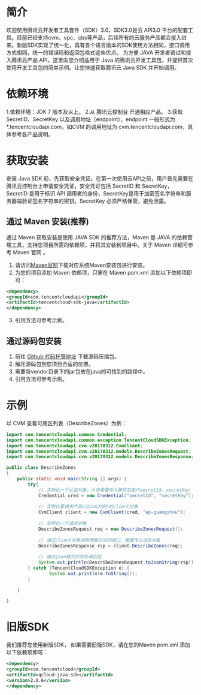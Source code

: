 # 简介
欢迎使用腾讯云开发者工具套件（SDK）3.0，SDK3.0是云 API3.0 平台的配套工具。目前已经支持cvm、vpc、cbs等产品，后续所有的云服务产品都会接入进来。新版SDK实现了统一化，具有各个语言版本的SDK使用方法相同，接口调用方式相同，统一的错误码和返回包格式这些优点。
为方便 JAVA 开发者调试和接入腾讯云产品 API，这里向您介绍适用于 Java 的腾讯云开发工具包，并提供首次使用开发工具包的简单示例。让您快速获取腾讯云 Java SDK 并开始调用。
# 依赖环境
1.依赖环境：JDK 7 版本及以上。
2.从 腾讯云控制台 开通相应产品。
3.获取 SecretID、SecretKey 以及调用地址（endpoint），endpoint 一般形式为*.tencentcloudapi.com，如CVM 的调用地址为 cvm.tencentcloudapi.com，具体参考各产品说明。

# 获取安装
安装 Java SDK 前，先获取安全凭证。在第一次使用云API之前，用户首先需要在腾讯云控制台上申请安全凭证，安全凭证包括 SecretID 和 SecretKey， SecretID 是用于标识 API 调用者的身份，SecretKey是用于加密签名字符串和服务器端验证签名字符串的密钥。SecretKey 必须严格保管，避免泄露。
## 通过 Maven 安装(推荐)
通过 Maven 获取安装是使用 JAVA SDK 的推荐方法，Maven 是 JAVA 的依赖管理工具，支持您项目所需的依赖项，并将其安装到项目中。关于 Maven 详细可参考 Maven 官网 。
1. 请访问[Maven官网](https://maven.apache.org/)下载对应系统Maven安装包进行安装。
2. 为您的项目添加 Maven 依赖项，只需在 Maven pom.xml 添加以下依赖项即可：
```xml
<dependency>
<groupId>com.tencentcloudapi</groupId>
<artifactId>tencentcloud-sdk-java</artifactId>
</dependency>
```
3. 引用方法可参考示例。

## 通过源码包安装
1. 前往 [Github 代码托管地址](https://github.com/tencentcloud/tencentcloud-sdk-java) 下载源码压缩包。
2. 解压源码包到您项目合适的位置。
3. 需要将vendor目录下的jar包放在java的可找到的路径中。
4. 引用方法可参考示例。

# 示例
以 CVM 查看可用区列表（DescribeZones）为例：
```java
import com.tencentcloudapi.common.Credential;
import com.tencentcloudapi.common.exception.TencentCloudSDKException;
import com.tencentcloudapi.cvm.v20170312.CvmClient;
import com.tencentcloudapi.cvm.v20170312.models.DescribeZonesRequest;
import com.tencentcloudapi.cvm.v20170312.models.DescribeZonesResponse;

public class DescribeZones
{
    public static void main(String [] args) {
        try{
            // 实例化一个认证对象，入参需要传入腾讯云账户secretId，secretKey
            Credential cred = new Credential("secretId", "secretKey");
            
            // 实例化要请求产品(以cvm为例)的client对象
            CvmClient client = new CvmClient(cred, "ap-guangzhou");
            
            // 实例化一个请求对象
            DescribeZonesRequest req = new DescribeZonesRequest();
            
            // 通过client对象调用想要访问的接口，需要传入请求对象
            DescribeZonesResponse rsp = client.DescribeZones(req);
            
            // 输出json格式的字符串回包
            System.out.println(DescribeZonesRequest.toJsonString(rsp));
        } catch (TencentCloudSDKException e) {
                System.out.println(e.toString());
        }

    }
    
} 
```
# 旧版SDK
我们推荐您使用新版SDK， 如果需要旧版SDK，请在您的Maven pom.xml 添加以下依赖项即可：
```xml
<dependency>
<groupId>com.tencentcloud</groupId>
<artifactId>qcloud-java-sdk</artifactId>
<version>2.0.6</version>
</dependency>
```